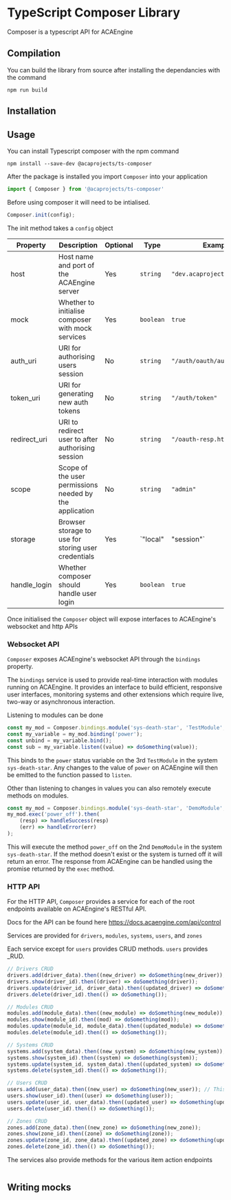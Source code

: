 # TypeScript Composer Library

Composer is a typescript API for ACAEngine

## Compilation

You can build the library from source after installing the dependancies with the command

`npm run build`

## Installation

## Usage

You can install Typescript composer with the npm command

`npm install --save-dev @acaprojects/ts-composer`

After the package is installed you import `Composer` into your application

```typescript
import { Composer } from '@acaprojects/ts-composer'
```

Before using composer it will need to be intialised.

```typescript
Composer.init(config);
```

The init method takes a `config` object

|Property|Description|Optional|Type|Example|
|--------|-----------|--------|----|-------|
|host|Host name and port of the ACAEngine server|Yes|`string`|`"dev.acaprojects.com:8080"`|
|mock|Whether to initialise composer with mock services|Yes|`boolean`|`true`|
|auth_uri|URI for authorising users session|No|`string`|`"/auth/oauth/authorize"`|
|token_uri|URI for generating new auth tokens|No|`string`|`"/auth/token"`|
|redirect_uri|URI to redirect user to after authorising session|No|`string`|`"/oauth-resp.html"`|
|scope|Scope of the user permissions needed by the application|No|`string`|`"admin"`|
|storage|Browser storage to use for storing user credentials|Yes|`"local" | "session"`| |
|handle_login|Whether composer should handle user login|Yes|`boolean`|`true`|

Once initialised the `Composer` object will expose interfaces to ACAEngine's websocket and http APIs

### Websocket API

`Composer` exposes ACAEngine's websocket API through the `bindings` property.

The `bindings` service is used to provide real-time interaction with modules running on ACAEngine. It provides an interface to build efficient, responsive user interfaces, monitoring systems and other extensions which require live, two-way or asynchronous interaction.

Listening to modules can be done

```typescript
const my_mod = Composer.bindings.module('sys-death-star', 'TestModule', 3);
const my_variable = my_mod.binding('power');
const unbind = my_variable.bind();
const sub = my_variable.listen((value) => doSomething(value));
```

This binds to the `power` status variable on the 3rd `TestModule` in the system `sys-death-star`.
Any changes to the value of `power` on ACAEngine will then be emitted to the function passed to `listen`.

Other than listening to changes in values you can also remotely execute methods on modules.

```typescript
const my_mod = Composer.bindings.module('sys-death-star', 'DemoModule', 2);
my_mod.exec('power_off').then(
    (resp) => handleSuccess(resp)
    (err) => handleError(err)
);
```

This will execute the method `power_off` on the 2nd `DemoModule` in the system `sys-death-star`.
If the method doesn't exist or the system is turned off it will return an error.
The response from ACAEngine can be handled using the promise returned by the `exec` method.


### HTTP API

For the HTTP API, `Composer` provides a service for each of the root endpoints available on ACAEngine's RESTful API.

Docs for the API can be found here https://docs.acaengine.com/api/control

Services are provided for `drivers`, `modules`, `systems`, `users`, and `zones`

Each service except for `users` provides CRUD methods. `users` provides _RUD.

```typescript
// Drivers CRUD
drivers.add(driver_data).then((new_driver) => doSomething(new_driver));
drivers.show(driver_id).then((driver) => doSomething(driver));
drivers.update(driver_id, driver_data).then((updated_driver) => doSomething(updated_driver));
drivers.delete(driver_id).then(() => doSomething());

// Modules CRUD
modules.add(module_data).then((new_module) => doSomething(new_module));
modules.show(module_id).then((mod) => doSomething(mod));
modules.update(module_id, module_data).then((updated_module) => doSomething(updated_module));
modules.delete(module_id).then(() => doSomething());

// Systems CRUD
systems.add(system_data).then((new_system) => doSomething(new_system));
systems.show(system_id).then((system) => doSomething(system));
systems.update(system_id, system_data).then((updated_system) => doSomething(updated_system));
systems.delete(system_id).then(() => doSomething());

// Users CRUD
users.add(user_data).then((new_user) => doSomething(new_user)); // This will error
users.show(user_id).then((user) => doSomething(user));
users.update(user_id, user_data).then((updated_user) => doSomething(updated_user));
users.delete(user_id).then(() => doSomething());

// Zones CRUD
zones.add(zone_data).then((new_zone) => doSomething(new_zone));
zones.show(zone_id).then((zone) => doSomething(zone));
zones.update(zone_id, zone_data).then((updated_zone) => doSomething(updated_zone));
zones.delete(zone_id).then(() => doSomething());
```

The services also provide methods for the various item action endpoints

```typescript

```

## Writing mocks
